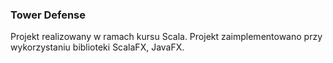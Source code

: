 ### Tower Defense

Projekt realizowany w ramach kursu Scala. Projekt zaimplementowano przy wykorzystaniu biblioteki ScalaFX, JavaFX.
